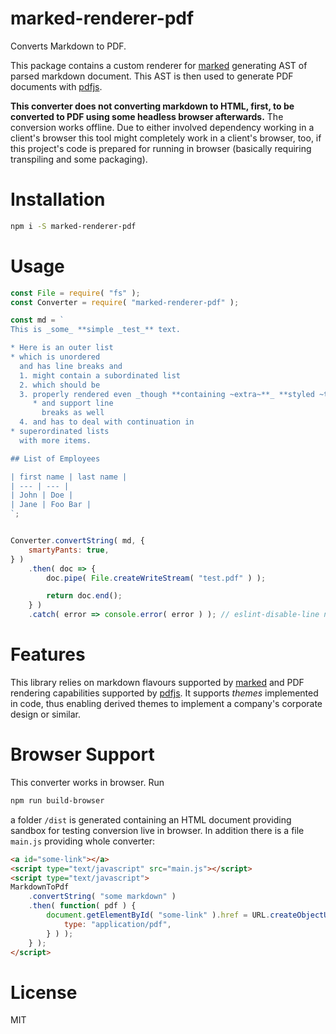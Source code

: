 # marked-renderer-pdf

Converts Markdown to PDF.

This package contains a custom renderer for [marked](https://www.npmjs.com/package/marked) generating AST of parsed markdown document. This AST is then used to generate PDF documents with [pdfjs](https://www.npmjs.com/package/pdfjs).

**This converter does not converting markdown to HTML, first, to be converted to PDF using some headless browser afterwards.** The conversion works offline. Due to either involved dependency working in a client's browser this tool might completely work in a client's browser, too, if this project's code is prepared for running in browser (basically requiring transpiling and some packaging).

# Installation

```bash
npm i -S marked-renderer-pdf
```

# Usage

```javascript
const File = require( "fs" );
const Converter = require( "marked-renderer-pdf" );

const md = `
This is _some_ **simple _test_** text.

* Here is an outer list
* which is unordered  
  and has line breaks and
  1. might contain a subordinated list
  2. which should be
  3. properly rendered even _though **containing ~extra~**_ **styled ~text~**
     * and support line  
       breaks as well
  4. and has to deal with continuation in
* superordinated lists  
  with more items.

## List of Employees

| first name | last name |
| --- | --- |
| John | Doe |
| Jane | Foo Bar |
`;


Converter.convertString( md, {
	smartyPants: true,
} )
	.then( doc => {
		doc.pipe( File.createWriteStream( "test.pdf" ) );

		return doc.end();
	} )
	.catch( error => console.error( error ) ); // eslint-disable-line no-console
```

# Features

This library relies on markdown flavours supported by [marked](https://www.npmjs.com/package/marked) and PDF rendering capabilities supported by [pdfjs](https://www.npmjs.com/package/pdfjs). It supports _themes_ implemented in code, thus enabling derived themes to implement a company's corporate design or similar.
 
# Browser Support

This converter works in browser. Run

```bash
npm run build-browser
```

a folder `/dist` is generated containing an HTML document providing sandbox for testing conversion live in browser. In addition there is a file `main.js` providing whole converter:

```html
<a id="some-link"></a>
<script type="text/javascript" src="main.js"></script>
<script type="text/javascript">
MarkdownToPdf
	.convertString( "some markdown" )
	.then( function( pdf ) { 
		document.getElementById( "some-link" ).href = URL.createObjectURL( new Blob( [pdf], {
			type: "application/pdf",
		} ) );
	} );
</script>
```

# License

MIT
